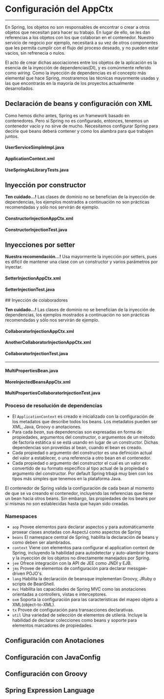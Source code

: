# Configuración del AppCtx

---

En Spring, los objetos no son responsables de encontrar o crear a otros objetos que necesitan para hacer su trabajo. En lugar de ello, se les dan referencias a los objetos con los que colaboran en el contenedor. Nuestro servicio de negocio por ejemplo, necesitará a su vez de otros componentes que les permita cumplir con el flujo del proceso deseado, y no pueden estar vacíos, sin refrenecia o nulos. 

El acto de crear dichas asociaciones entre los objetos de la aplicación es la esencia de la inyección de dependencias(DI), y es comúnmente referido como _wiring_. Como la inyección de dependencias es el concepto más elemental que hace Spring, mostraremos las técnicas mayormente usadas y las que encontrarás en la mayoría de los proyectos actualmente desarrollados.

## Declaración de beans y configuración con XML

Como hemos dicho antes, Spring es un framework basado en contenedores. Pero si Spring no es configurado, entonces, tenemos un contenedor vacío y no sirve de mucho. Necesitamos configurar Spring para decirle que beans deberá contener y como los alambra para que trabajen juntos.

<div class="row">
  <div class="col-md-6">
    <h4><i class="icon-file"></i> UserServiceSimpleImpl.java</h4>
    <script type="syntaxhighlighter" class="brush: java"><![CDATA[
package com.makingdevs.practica4;

import com.makingdevs.model.User;
import com.makingdevs.services.UserService;

public class UserServiceSimpleImpl implements UserService {

  // Not implemented methods, yet...

}
    </script>
  </div>
  <div class="col-md-6">
    <h4><i class="icon-file"></i> ApplicationContext.xml</h4>
    <script type="syntaxhighlighter" class="brush: xml"><![CDATA[
<?xml version="1.0" encoding="UTF-8"?>
<beans xmlns="http://www.springframework.org/schema/beans"
  xmlns:xsi="http://www.w3.org/2001/XMLSchema-instance"
  xsi:schemaLocation="http://www.springframework.org/schema/beans http://www.springframework.org/schema/beans/spring-beans.xsd">
  
  <bean id="userService" class="com.makingdevs.practica4.UserServiceSimpleImpl">
  </bean>

</beans>
    </script>
  </div>
</div>

<div class="row">
  <div class="col-md-12">
    <h4><i class="icon-file"></i> UseSpringAsLibraryTests.java</h4>
    <script type="syntaxhighlighter" class="brush: java"><![CDATA[
package com.makingdevs.practica4;

import static org.junit.Assert.*;

import org.junit.Test;
import org.springframework.beans.factory.BeanFactory;
import org.springframework.beans.factory.xml.XmlBeanFactory;
import org.springframework.context.ApplicationContext;
import org.springframework.context.support.ClassPathXmlApplicationContext;
import org.springframework.core.io.ClassPathResource;
import org.springframework.core.io.Resource;

import com.makingdevs.services.UserService;

public class UseSpringAsLibraryTests {

  @Test
  public void useSpringWithBeanFactory() {
    Resource resource = new ClassPathResource("com/makingdevs/practica4/ApplicationContext.xml");
    BeanFactory beanFactory = new XmlBeanFactory(resource);
    UserService userService = (UserService)beanFactory.getBean("userService");
    assertNotNull(userService);
  }
  
  @Test
  public void useSpringWithAppCtx() {
    ApplicationContext appCtx = new ClassPathXmlApplicationContext("com/makingdevs/practica4/ApplicationContext.xml");
    UserService userService = (UserService)appCtx.getBean("userService");
    assertNotNull(userService);
  }
  
  @Test
  public void useSpringWithAppCtxByType() {
    ApplicationContext appCtx = new ClassPathXmlApplicationContext("com/makingdevs/practica4/ApplicationContext.xml");
    UserService userService = appCtx.getBean(UserService.class);
    assertNotNull(userService);
  }

}
    </script>
  </div>
</div>

## Inyección por constructor

<div class="alert alert-danger">
  <strong><i class="icon-terminal"></i> Ten cuidado...!</strong> Las clases de dominio no se benefician de la inyección de dependencias, los ejemplos mostrados a continuación no son prácticas recomendadas y sólo nos servirán de ejemplo.
</div>

<div class="row">
  <div class="col-md-6">
    <h4><i class="icon-file"></i> ConstructorInjectionAppCtx.xml</h4>
    <script type="syntaxhighlighter" class="brush: xml"><![CDATA[
<?xml version="1.0" encoding="UTF-8"?>
<beans xmlns="http://www.springframework.org/schema/beans"
  xmlns:xsi="http://www.w3.org/2001/XMLSchema-instance"
  xsi:schemaLocation="http://www.springframework.org/schema/beans http://www.springframework.org/schema/beans/spring-beans.xsd">

  <bean id="projectFromConstructor" class="com.makingdevs.model.Project">
    <constructor-arg value="1"/>
    <constructor-arg value="My taskboards"/>
    <constructor-arg value="TASKBOARD"/>
    <constructor-arg value="Project description"/>
  </bean>
  
  <bean id="userFromConstructor" class="com.makingdevs.model.User">
    <constructor-arg value="makingdevs" index="1"/>
    <constructor-arg name="id" value="100"/>
    <constructor-arg value="true" type="boolean"/>
  </bean>

</beans>
    </script>
  </div>
  <div class="col-md-6">
    <h4><i class="icon-file"></i> ConstructorInjectionTest.java</h4>
    <script type="syntaxhighlighter" class="brush: java"><![CDATA[
package com.makingdevs.practica5;

import static org.junit.Assert.assertNotNull;
import static org.junit.Assert.assertTrue;

import org.junit.Before;
import org.junit.Test;
import org.springframework.context.ApplicationContext;
import org.springframework.context.support.ClassPathXmlApplicationContext;

import com.makingdevs.model.Project;
import com.makingdevs.model.User;

public class ConstructorInjectionTest {
  
  private ApplicationContext appCtx;
  
  @Before
  public void setup(){
    // Look ma, String arrays!
    String[] configurations = {"com/makingdevs/practica5/ConstructorInjectionAppCtx.xml"};
    appCtx = new ClassPathXmlApplicationContext(configurations);
    assertNotNull(appCtx);
  }

  @Test
  public void getBeanWithConstructorInjection() {
    assertTrue(appCtx.containsBean("projectFromConstructor"));
    Project project = (Project)appCtx.getBean("projectFromConstructor");
    assertTrue(project.getId() == 1L);
    assertTrue(project.getName().equals("My taskboards"));
    assertTrue(project.getCodeName().equals("TASKBOARD"));
    assertTrue(project.getDescription().equals("Project description"));
  }
  
  @Test
  public void getAnotherBeanWithConstructor(){
    User user = appCtx.getBean(User.class);
    assertTrue(user.getId() == 100L);
    assertTrue(user.getUsername().equals("makingdevs"));
    assertTrue(user.isEnabled());
  }

}
    </script>
  </div>
</div>

## Inyecciones por setter

<div class="alert alert-info">
  <strong><i class="icon-terminal"></i> Nuestra recomendación...!</strong> Usa mayormente la inyección por setters, pues es díficil de mantener una clase con un constructor y varios parámetros por inyectar.
</div>

<div class="row">
  <div class="col-md-6">
    <h4><i class="icon-file"></i> SetterInjectionAppCtx.xml</h4>
    <script type="syntaxhighlighter" class="brush: xml"><![CDATA[
<?xml version="1.0" encoding="UTF-8"?>
<beans xmlns="http://www.springframework.org/schema/beans"
  xmlns:xsi="http://www.w3.org/2001/XMLSchema-instance"
  xsi:schemaLocation="http://www.springframework.org/schema/beans http://www.springframework.org/schema/beans/spring-beans.xsd">

  <bean id="projectFromConstructor" class="com.makingdevs.model.Project">
    <property name="id" value="1"/>
    <property name="name" value="My taskboards"/>
    <property name="codeName" value="TASKBOARD"/>
    <property name="description" value="Project description"/>
  </bean>
  
  <bean id="userFromConstructor" class="com.makingdevs.model.User">
    <property name="id" value="100"/>
    <property name="username">
      <value>makingdevs</value>
    </property>
    <property name="enabled" value="true"/>
    <property name="dateCreated">
      <bean class="java.util.Date" />
    </property>
  </bean>

</beans>
    </script>
  </div>
  <div class="col-md-6">
    <h4><i class="icon-file"></i> SetterInjectionTest.java</h4>
    <script type="syntaxhighlighter" class="brush: java"><![CDATA[
package com.makingdevs.practica5;

import static org.junit.Assert.assertNotNull;
import static org.junit.Assert.assertTrue;

import org.junit.Before;
import org.junit.Test;
import org.springframework.context.ApplicationContext;
import org.springframework.context.support.ClassPathXmlApplicationContext;

import com.makingdevs.model.Project;
import com.makingdevs.model.User;

public class SetterInjectionTest {
  
  private ApplicationContext appCtx;
  
  @Before
  public void setup(){
    // Look ma! String array.
    String[] configurations = {"com/makingdevs/practica5/SetterInjectionAppCtx.xml"};
    appCtx = new ClassPathXmlApplicationContext(configurations);
    assertNotNull(appCtx);
  }

  @Test
  public void getBeanWithConstructorInjection() {
    assertTrue(appCtx.containsBean("projectFromConstructor"));
    Project project = (Project)appCtx.getBean("projectFromConstructor");
    assertTrue(project.getId() == 1L);
    assertTrue(project.getName().equals("My taskboards"));
    assertTrue(project.getCodeName().equals("TASKBOARD"));
    assertTrue(project.getDescription().equals("Project description"));
  }
  
  @Test
  public void getAnotherBeanWithConstructor(){
    User user = appCtx.getBean(User.class);
    assertTrue(user.getId() == 100L);
    assertTrue(user.getUsername().equals("makingdevs"));
    assertTrue(user.isEnabled());
    assertNotNull(user.getDateCreated());
  }

}
    </script>
  </div>
</div>

## Inyección de colaboradores

<div class="alert alert-danger">
  <strong><i class="icon-terminal"></i> Ten cuidado...!</strong> Las clases de dominio no se benefician de la inyección de dependencias, los ejemplos mostrados a continuación no son prácticas recomendadas y sólo nos servirán de ejemplo.
</div>

<div class="row">
  <div class="col-md-6">
    <h4><i class="icon-file"></i> CollaboratorInjectionAppCtx.xml</h4>
    <script type="syntaxhighlighter" class="brush: xml"><![CDATA[
<?xml version="1.0" encoding="UTF-8"?>
<beans xmlns="http://www.springframework.org/schema/beans"
  xmlns:xsi="http://www.w3.org/2001/XMLSchema-instance"
  xsi:schemaLocation="http://www.springframework.org/schema/beans http://www.springframework.org/schema/beans/spring-beans.xsd">

  <bean id="taskDescription1" class="java.lang.String">
    <constructor-arg value="Create schema" />
  </bean>

  <bean id="task1" class="com.makingdevs.model.Task">
    <property name="id" value="1" />
    <property name="description" ref="taskDescription1" />
    <property name="status">
      <value type="com.makingdevs.model.TaskStatus">
        TODO
      </value>
    </property>
    <property name="userStory" ref="userStory"/>
  </bean>

  <bean id="task2" class="com.makingdevs.model.Task">
    <property name="id" value="2" />
    <property name="description" value="Create folder structure" />
    <property name="status">
      <value type="com.makingdevs.model.TaskStatus">
        TODO
      </value>
    </property>
    <property name="userStory">
      <null/>
    </property>
  </bean>

</beans>
    </script>
  </div>

  <div class="col-md-6">
    <h4><i class="icon-file"></i> AnotherCollaboratorInjectionAppCtx.xml</h4>
    <script type="syntaxhighlighter" class="brush: xml"><![CDATA[
<?xml version="1.0" encoding="UTF-8"?>
<beans xmlns="http://www.springframework.org/schema/beans"
  xmlns:xsi="http://www.w3.org/2001/XMLSchema-instance"
  xsi:schemaLocation="http://www.springframework.org/schema/beans http://www.springframework.org/schema/beans/spring-beans.xsd">

  <bean id="userStory" class="com.makingdevs.model.UserStory">
    <property name="priority" value="1" />
    <property name="effort" value="3" />
    <property name="tasks">
      <array>
        <ref bean="task1" />
        <null />
        <ref bean="task2" />
        <bean id="task3" class="com.makingdevs.model.Task">
          <property name="id" value="3" />
          <property name="description" value="Initialize configuration" />
          <property name="status">
            <value type="com.makingdevs.model.TaskStatus">
              TODO
            </value>
          </property>
        </bean>
      </array>
    </property>
  </bean>

  <bean class="com.makingdevs.model.Project">
    <property name="codeName" value="TASKBOARD" />
    <property name="name" value="My Taskboard" />
    <property name="id" value="2" />
    <property name="userStories">
      <array>
        <ref bean="userStory" />
      </array>
    </property>
    <property name="participants">
      <set>
        <bean class="com.makingdevs.model.User">
          <property name="username" value="makingdevs" />
          <property name="enabled" value="true" />
          <property name="id" value="12" />
        </bean>
      </set>
    </property>
  </bean>

</beans>
    </script>
  </div>
</div>

<div class="row">
  <div class="col-md-12">
    <h4><i class="icon-file"></i> CollaboratorInjectionTest.java</h4>
    <script type="syntaxhighlighter" class="brush: java"><![CDATA[
package com.makingdevs.practica6;

import static org.junit.Assert.assertNotNull;
import static org.junit.Assert.assertTrue;

import org.junit.Before;
import org.junit.Test;
import org.springframework.context.ApplicationContext;
import org.springframework.context.support.ClassPathXmlApplicationContext;

import com.makingdevs.model.Project;
import com.makingdevs.model.User;
import com.makingdevs.model.UserStory;

public class CollaboratorInjectionTest {
  
  private ApplicationContext appCtx;

  @Before
  public void setup(){
    String[] configurations = {
        "com/makingdevs/practica6/CollaboratorInjectionAppCtx.xml",
        "com/makingdevs/practica6/AnotherCollaboratorInjectionAppCtx.xml"
        };
    appCtx = new ClassPathXmlApplicationContext(configurations);
    assertNotNull(appCtx);
  }

  @Test
  public void getBeanWithDependencies() {
    Project project = appCtx.getBean(Project.class);
    assertTrue(project.getId() == 2L);
    assertTrue(project.getCodeName().equals("TASKBOARD"));
    assertTrue(project.getUserStories().size() == 1);
    assertTrue(project.getParticipants().size() == 1);
    User user = project.getParticipants().get(0);
    assertTrue(user.getUsername().equals("makingdevs"));
    UserStory userStory = project.getUserStories().get(0);
    assertTrue(userStory.getEffort() == 3);
    assertTrue(userStory.getTasks().size() == 4);
    assertTrue(userStory.getTasks().contains(null));
    // Wherever you want...
  }

}
    </script>
  </div>
</div>

------

<div class="row">
  <div class="col-md-4">
    <h4><i class="icon-file"></i> MultiPropertiesBean.java</h4>
    <script type="syntaxhighlighter" class="brush: java"><![CDATA[
package com.makingdevs.practica6;

import java.util.List;
import java.util.Map;
import java.util.Properties;
import java.util.Set;

public class MultiPropertiesBean {
  
  private Map<String, Integer> aMap;
  private List<String> multiLine;
  private Set<Float> primeNumbers;
  private Properties courseProperties;
  
  public Properties getCourseProperties() {
    return courseProperties;
  }
  public void setCourseProperties(Properties courseProperties) {
    this.courseProperties = courseProperties;
  }
  public Map<String, Integer> getaMap() {
    return aMap;
  }
  public void setaMap(Map<String, Integer> aMap) {
    this.aMap = aMap;
  }
  public List<String> getMultiLine() {
    return multiLine;
  }
  public void setMultiLine(List<String> multiLine) {
    this.multiLine = multiLine;
  }
  public Set<Float> getPrimeNumbers() {
    return primeNumbers;
  }
  public void setPrimeNumbers(Set<Float> primeNumbers) {
    this.primeNumbers = primeNumbers;
  }
  
}
    </script>
  </div>
  <div class="col-md-4">
    <h4><i class="icon-file"></i> MoreInjectedBeansAppCtx.xml</h4>
    <script type="syntaxhighlighter" class="brush: xml"><![CDATA[
<?xml version="1.0" encoding="UTF-8"?>
<beans xmlns="http://www.springframework.org/schema/beans"
  xmlns:xsi="http://www.w3.org/2001/XMLSchema-instance"
  xsi:schemaLocation="http://www.springframework.org/schema/beans http://www.springframework.org/schema/beans/spring-beans.xsd">
  
  <bean id="tres" class="java.lang.Integer">
   <constructor-arg value="3"/>
  </bean>

  <bean id="multiPropertiesBean" class="com.makingdevs.practica6.MultiPropertiesBean">
    <property name="aMap">
      <map>
        <entry key="Uno"><value>1</value></entry>
        <entry key="Dos" value="2"></entry>
        <entry key="Uno" value-ref="tres"/>
        <entry key="Tres" value-ref="tres"/>
      </map>
    </property>
    <property name="multiLine">
      <array>
        <value>Welcome!!!</value>
        <value>You're MakingDevs...</value>
        <value>And you're here because...</value>
        <value>You want to be a better developer!</value>
      </array>
    </property>
    <property name="primeNumbers">
      <set>
        <value>1</value>
        <value>3</value>
        <value>5</value>
        <value>7</value>
        <value>11</value>
        <value>13</value>
      </set>
    </property>
    <property name="courseProperties">
      <props>
        <prop key="SPRING-ESSENTIALS">Diseño de aplicaciones con Spring</prop>
        <prop key="SPRING-DATA_ACCESS">Acceso a datos con Spring</prop>
        <prop key="SPRING-WEB">Desarrollo Web con Spring</prop>
      </props>
    </property>
  </bean>

</beans>
    </script>
  </div>
  <div class="col-md-4">
    <h4><i class="icon-file"></i> MultiPropertiesCollaboratorInjectionTest.java</h4>
    <script type="syntaxhighlighter" class="brush: java"><![CDATA[
package com.makingdevs.practica6;

import static org.junit.Assert.assertNotNull;
import static org.junit.Assert.assertTrue;

import org.junit.Before;
import org.junit.Test;
import org.springframework.context.ApplicationContext;
import org.springframework.context.support.ClassPathXmlApplicationContext;

public class MultiPropertiesCollaboratorInjectionTest {

  private ApplicationContext appCtx;

  @Before
  public void setup() {
    String[] configurations = { "com/makingdevs/practica6/MoreInjectedBeansAppCtx.xml" };
    appCtx = new ClassPathXmlApplicationContext(configurations);
    assertNotNull(appCtx);
  }

  @Test
  public void getBeanWitMultiProperties() {
    MultiPropertiesBean multi = appCtx.getBean(MultiPropertiesBean.class);
    assertTrue(multi.getaMap().size() == 3);
    assertTrue(multi.getaMap().containsKey("Uno"));
    assertTrue(multi.getMultiLine().size() == 4);
    assertTrue(multi.getPrimeNumbers().size() == 6);
    assertTrue(multi.getCourseProperties().size() == 3);
    assertTrue(multi.getCourseProperties().get("SPRING-WEB").equals("Desarrollo Web con Spring"));
    // Wherever you want...
  }

}
    </script>
  </div>
</div>

### Proceso de resolución de dependencias

* El `ApplicationContext` es creado e inicializado con la configuración de los metadatos que describe todos los beans. Los metadatos pueden ser XML, Java, Groovy o anotaciones.
* Para cada _bean_, sus dependencias son expresadas en forma de propiedades, argumentos del constructor, o argumentos de un método de factoría estática si se está usando en lugar de un constructor. Dichas dependencias son proveídas al bean, cuando el bean es creado.
* Cada propiedad o argumento del constructor es una definición actual del valor a establecer, o una referencia a otro bean en el contenedor.
* Cada propiedad o argumento del constructor el cual es un valor es convertido de su formato específico al tipo actual de la propiedad o argumento del constructor. Por default Spring trbajá muy bien con los tipos más simples que tenemos en la plataforma Java.

El contenedor de Spring valida la configuración de cada bean al momento de que se va creando el contenedor, incluyendo las referencias que tiene un bean hacia otros beans. Sin embargo, las propiedades de los beans por si mismas no son establecidas hasta que hayan sido creadas.

### Namespaces 

* `aop` Provee elementos para declarar aspectos  y para automáticamente proxear clases anotadas con AspectJ como aspectos de Spring
* `beans` El namespace central de Spring, habilita la declaración de beans y como deben ser alambrados. 
* `context` Viene con elementos para configurar el application context de Spring, incluyendo la habilidad para autodetectar y auto-alambrar beans y la inyección de los objetos no directamente manejados por Spring.
* `jee` Ofrece integración con la API de JEE como JNDI y EJB.
* `jms` Provee de elementos de configuración para declarar messgae-driven POJO's.
* `lang` Habilita la declaración de beansque implementan Groovy, JRuby o scripts de BeanShell.
* `mvc` Habilita las capacidades de Spring MVC como las anotaciones orientadas a controllers, vistas e interceptores.
* `oxm` Soporta la configuración para las características del mapeo objeto a XML(object-to-XML).
* `tx` Provee de configuración para transacciones declarativas.
* `util` Una variedad de selección de elementos de utilería. Incluye la habilidad de declarar colecciones como beans y soporte para elementos marcadores de propiedades.



## Configuración con Anotaciones


## Configuración con JavaConfig


## Configuración con Groovy


## Spring Expression Language

